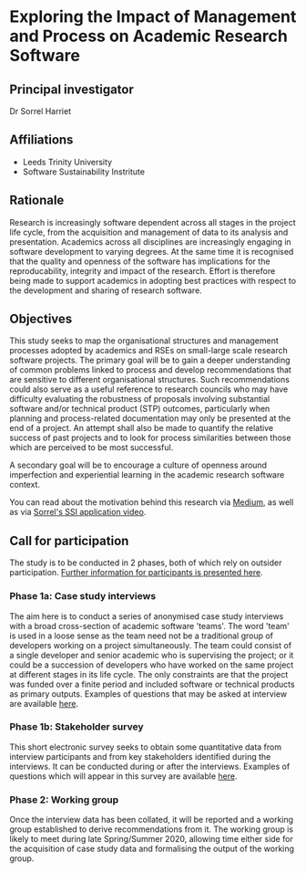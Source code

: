 # Exploring the Impact of Management and Process on Academic Research Software

## Principal investigator

Dr Sorrel Harriet

## Affiliations

+ Leeds Trinity University
+ Software Sustainability Instritute

## Rationale

Research is increasingly software dependent across all stages in the project life cycle, from the acquisition and management of data to its analysis and presentation. Academics across all disciplines are increasingly engaging in software development to varying degrees. At the same time it is recognised that the quality and openness of the software has implications for the reproducability, integrity and impact of the research. Effort is therefore being made to support academics in adopting best practices with respect to the development and sharing of research software.

## Objectives

This study seeks to map the organisational structures and management processes adopted by academics and RSEs on small-large scale research software projects. The primary goal will be to gain a deeper understanding of common problems linked to process and develop recommendations that are sensitive to different organisational structures. Such recommendations could also serve as a useful reference to research councils who may have difficulty evaluating the robustness of proposals involving substantial software and/or technical product (STP) outcomes, particularly when planning and process-related documentation may only be presented at the end of a project. An attempt shall also be made to quantify the relative success of past projects and to look for process similarities between those which are perceived to be most successful.

A secondary goal will be to encourage a culture of openness around imperfection and experiential learning in the academic research software context.

You can read about the motivation behind this research via [Medium](https://medium.com/@sorrelharriet), as well as via [Sorrel's SSI application video](https://drive.google.com/file/d/1YJKsd4WBfwDdyzM3VMfTun73g3mAlqpp/view?usp=sharing).

## Call for participation

The study is to be conducted in 2 phases, both of which rely on outsider participation. [Further information for participants is presented here](docs/information_sheet.md).

### Phase 1a: Case study interviews

The aim here is to conduct a series of anonymised case study interviews with a broad cross-section of academic software 'teams'. The word 'team' is used in a loose sense as the team need not be a traditional group of developers working on a project simultaneously. The team could consist of a single developer and senior academic who is supervising the project; or it could be a succession of developers who have worked on the same project at different stages in its life cycle. The only constraints are that the project was funded over a finite period and included software or technical products as primary outputs. Examples of questions that may be asked at interview are available [here](docs/case_study_questions.md).

### Phase 1b: Stakeholder survey

This short electronic survey seeks to obtain some quantitative data from interview participants and from key stakeholders identified during the interviews. It can be conducted during or after the interviews. Examples of questions which will appear in this survey are available [here](docs/quantitative_survey_questions.md).

### Phase 2: Working group

Once the interview data has been collated, it will be reported and a working group established to derive recommendations from it. The working group is likely to meet during late Spring/Summer 2020, allowing time either side for the acquisition of case study data and formalising the output of the working group.


